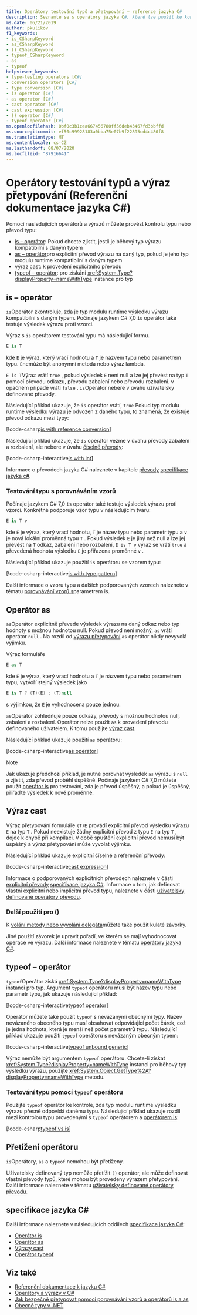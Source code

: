 ```yaml
---
title: Operátory testování typů a přetypování – reference jazyka C#
description: Seznamte se s operátory jazyka C#, které lze použít ke kontrole typu výsledku výrazu a v případě potřeby jej převést na jiný typ.
ms.date: 06/21/2019
author: pkulikov
f1_keywords:
- is_CSharpKeyword
- as_CSharpKeyword
- ()_CSharpKeyword
- typeof_CSharpKeyword
- as
- typeof
helpviewer_keywords:
- type-testing operators [C#]
- conversion operators [C#]
- type conversion [C#]
- is operator [C#]
- as operator [C#]
- cast operator [C#]
- cast expression [C#]
- () operator [C#]
- typeof operator [C#]
ms.openlocfilehash: 0bf0c3b1cea667456780ff56deb43467fd3bbffd
ms.sourcegitcommit: ef50c99928183a0bba75e07b9f22895cd4c480f8
ms.translationtype: MT
ms.contentlocale: cs-CZ
ms.lasthandoff: 08/07/2020
ms.locfileid: "87916641"
---
```

# <a name="type-testing-operators-and-cast-expression-c-reference"></a>Operátory testování typů a výraz přetypování (Referenční dokumentace jazyka C#)

Pomocí následujících operátorů a výrazů můžete provést kontrolu typu nebo převod typu:

- [is – operátor](#is-operator): Pokud chcete zjistit, jestli je běhový typ výrazu kompatibilní s daným typem
- [as – operátor](#as-operator)pro explicitní převod výrazu na daný typ, pokud je jeho typ modulu runtime kompatibilní s daným typem
- [výraz cast](#cast-expression): k provedení explicitního převodu
- [typeof – operátor](#typeof-operator): pro získání <xref:System.Type?displayProperty=nameWithType> instance pro typ

## <a name="is-operator"></a>is – operátor

`is`Operátor zkontroluje, zda je typ modulu runtime výsledku výrazu kompatibilní s daným typem. Počínaje jazykem C# 7,0 `is` operátor také testuje výsledek výrazu proti vzorci.

Výraz s `is` operátorem testování typu má následující formu.

```csharp
E is T
```

kde `E` je výraz, který vrací hodnotu a `T` je názvem typu nebo parametrem typu. `E`nemůže být anonymní metoda nebo výraz lambda.

`E is T`Výraz vrátí `true` , pokud výsledek `E` není null a lze jej převést na typ `T` pomocí převodu odkazu, převodu zabalení nebo převodu rozbalení. v opačném případě vrátí `false` . `is`Operátor nebere v úvahu uživatelsky definované převody.

Následující příklad ukazuje, že `is` operátor vrátí, `true` Pokud typ modulu runtime výsledku výrazu je odvozen z daného typu, to znamená, že existuje převod odkazu mezi typy:

[!code-csharp[is with reference conversion](snippets/shared/TypeTestingAndConversionOperators.cs#IsWithReferenceConversion)]

Následující příklad ukazuje, že `is` operátor vezme v úvahu převody zabalení a rozbalení, ale nebere v úvahu [číselné převody](../builtin-types/numeric-conversions.md):

[!code-csharp-interactive[is with int](snippets/shared/TypeTestingAndConversionOperators.cs#IsWithInt)]

Informace o převodech jazyka C# naleznete v kapitole [převody](~/_csharplang/spec/conversions.md) [specifikace jazyka c#](~/_csharplang/spec/introduction.md).

### <a name="type-testing-with-pattern-matching"></a>Testování typu s porovnáváním vzorů

Počínaje jazykem C# 7,0 `is` operátor také testuje výsledek výrazu proti vzorci. Konkrétně podporuje vzor typu v následujícím tvaru:

```csharp
E is T v
```

kde `E` je výraz, který vrací hodnotu, `T` je název typu nebo parametr typu a `v` je nová lokální proměnná typu `T` . Pokud výsledek `E` je jiný než null a lze jej převést na `T` odkaz, zabalení nebo rozbalení, `E is T v` výraz se vrátí `true` a převedená hodnota výsledku `E` je přiřazena proměnné `v` .

Následující příklad ukazuje použití `is` operátoru se vzorem typu:

[!code-csharp-interactive[is with type pattern](snippets/shared/TypeTestingAndConversionOperators.cs#IsTypePattern)]

Další informace o vzoru typu a dalších podporovaných vzorech naleznete v tématu [porovnávání vzorů s](../keywords/is.md#pattern-matching-with-is)parametrem is.

## <a name="as-operator"></a>Operátor as

`as`Operátor explicitně převede výsledek výrazu na daný odkaz nebo typ hodnoty s možnou hodnotou null. Pokud převod není možný, `as` vrátí operátor `null` . Na rozdíl od [výrazu přetypování](#cast-expression) `as` operátor nikdy nevyvolá výjimku.

Výraz formuláře

```csharp
E as T
```

kde `E` je výraz, který vrací hodnotu a `T` je názvem typu nebo parametrem typu, vytvoří stejný výsledek jako

```csharp
E is T ? (T)(E) : (T)null
```

s výjimkou, že `E` je vyhodnocena pouze jednou.

`as`Operátor zohledňuje pouze odkazy, převody s možnou hodnotou null, zabalení a rozbalení. Operátor nelze použít `as` k provedení převodu definovaného uživatelem. K tomu použijte [výraz cast](#cast-expression).

Následující příklad ukazuje použití `as` operátoru:

[!code-csharp-interactive[as operator](snippets/shared/TypeTestingAndConversionOperators.cs#AsOperator)]

> [!NOTE]
> Jak ukazuje předchozí příklad, je nutné porovnat výsledek `as` výrazu s `null` a zjistit, zda převod proběhl úspěšně. Počínaje jazykem C# 7,0 můžete použít [operátor is](#type-testing-with-pattern-matching) pro testování, zda je převod úspěšný, a pokud je úspěšný, přiřaďte výsledek k nové proměnné.

## <a name="cast-expression"></a>Výraz cast

Výraz přetypování formuláře `(T)E` provádí explicitní převod výsledku výrazu `E` na typ `T` . Pokud neexistuje žádný explicitní převod z typu `E` na typ `T` , dojde k chybě při kompilaci. V době spuštění explicitní převod nemusí být úspěšný a výraz přetypování může vyvolat výjimku.

Následující příklad ukazuje explicitní číselné a referenční převody:

[!code-csharp-interactive[cast expression](snippets/shared/TypeTestingAndConversionOperators.cs#Cast)]

Informace o podporovaných explicitních převodech naleznete v části [explicitní převody](~/_csharplang/spec/conversions.md#explicit-conversions) [specifikace jazyka C#](~/_csharplang/spec/introduction.md). Informace o tom, jak definovat vlastní explicitní nebo implicitní převod typu, naleznete v části [uživatelsky definované operátory převodu](user-defined-conversion-operators.md).

### <a name="other-usages-of-"></a>Další použití pro ()

K [volání metody nebo vyvolání delegáta](member-access-operators.md#invocation-expression-)můžete také použít kulaté závorky.

Jiné použití závorek je upravit pořadí, ve kterém se mají vyhodnocovat operace ve výrazu. Další informace naleznete v tématu [operátory jazyka C#](index.md).

## <a name="typeof-operator"></a>typeof – operátor

`typeof`Operátor získá <xref:System.Type?displayProperty=nameWithType> instanci pro typ. Argument `typeof` operátoru musí být název typu nebo parametr typu, jak ukazuje následující příklad:

[!code-csharp-interactive[typeof operator](snippets/shared/TypeTestingAndConversionOperators.cs#TypeOf)]

Operátor můžete také použít `typeof` s nevázanými obecnými typy. Název nevázaného obecného typu musí obsahovat odpovídající počet čárek, což je jedna hodnota, která je menší než počet parametrů typu. Následující příklad ukazuje použití `typeof` operátoru s nevázaným obecným typem:

[!code-csharp-interactive[typeof unbound generic](snippets/shared/TypeTestingAndConversionOperators.cs#TypeOfUnboundGeneric)]

Výraz nemůže být argumentem `typeof` operátoru. Chcete-li získat <xref:System.Type?displayProperty=nameWithType> instanci pro běhový typ výsledku výrazu, použijte <xref:System.Object.GetType%2A?displayProperty=nameWithType> metodu.

### <a name="type-testing-with-the-typeof-operator"></a>Testování typu pomocí `typeof` operátoru

Použijte `typeof` operátor ke kontrole, zda typ modulu runtime výsledku výrazu přesně odpovídá danému typu. Následující příklad ukazuje rozdíl mezi kontrolou typu provedenými s `typeof` operátorem a [operátorem is](#is-operator):

[!code-csharp[typeof vs is](snippets/shared/TypeTestingAndConversionOperators.cs#TypeCheckWithTypeOf)]

## <a name="operator-overloadability"></a>Přetížení operátoru

`is`Operátory, `as` a `typeof` nemohou být přetíženy.

Uživatelsky definovaný typ nemůže přetížit `()` operátor, ale může definovat vlastní převody typů, které mohou být provedeny výrazem přetypování. Další informace naleznete v tématu [uživatelsky definované operátory převodu](user-defined-conversion-operators.md).

## <a name="c-language-specification"></a>specifikace jazyka C#

Další informace naleznete v následujících oddílech [specifikace jazyka C#](~/_csharplang/spec/introduction.md):

- [Operátor is](~/_csharplang/spec/expressions.md#the-is-operator)
- [Operátor as](~/_csharplang/spec/expressions.md#the-as-operator)
- [Výrazy cast](~/_csharplang/spec/expressions.md#cast-expressions)
- [Operátor typeof](~/_csharplang/spec/expressions.md#the-typeof-operator)

## <a name="see-also"></a>Viz také

- [Referenční dokumentace k jazyku C#](../index.md)
- [Operátory a výrazy v C#](index.md)
- [Jak bezpečně přetypovat pomocí porovnávání vzorů a operátorů is a as](../../how-to/safely-cast-using-pattern-matching-is-and-as-operators.md)
- [Obecné typy v .NET](../../../standard/generics/index.md)
